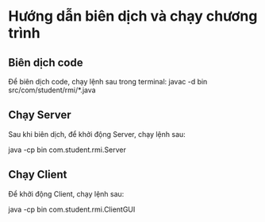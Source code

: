 # Hướng dẫn biên dịch và chạy chương trình

## Biên dịch code
Để biên dịch code, chạy lệnh sau trong terminal:
javac -d bin src/com/student/rmi/*.java


## Chạy Server
Sau khi biên dịch, để khởi động Server, chạy lệnh sau:

java -cp bin com.student.rmi.Server

## Chạy Client
Để khởi động Client, chạy lệnh sau:

java -cp bin com.student.rmi.ClientGUI
